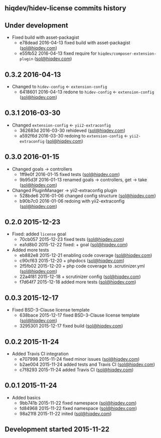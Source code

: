 hiqdev/hidev-license commits history
------------------------------------

## Under development

- Fixed build with asset-packagist
    - e78dead 2016-04-13 fixed build with asset-packagist (sol@hiqdev.com)
    - e55fb52 2016-04-13 fixed require for `hiqdev/composer-extension-plugin` (sol@hiqdev.com)

## 0.3.2 2016-04-13

- Changed to `hidev-config` <- `extension-config`
    - 6418601 2016-04-13 redone to `hidev-config` <- `extension-config` (sol@hiqdev.com)

## 0.3.1 2016-03-30

- Changed `extension-config` <- `yii2-extraconfig`
    - 362683d 2016-03-30 rehideved (sol@hiqdev.com)
    - a592f6d 2016-03-30 redoing to `extension-config` <- `yii2-extraconfig` (sol@hiqdev.com)

## 0.3.0 2016-01-15

- Changed goals -> controllers
    - 1ff9e0f 2016-01-15 fixed tests (sol@hiqdev.com)
    - 9b95d3f 2016-01-13 renamed goals -> controllers, get -> take (sol@hiqdev.com)
- Changed PluginManager -> yii2-extraconfig plugin
    - 528bde6 2016-01-06 changed config structure (sol@hiqdev.com)
    - b90b7c0 2016-01-06 redoing with yii2-extraconfig (sol@hiqdev.com)

## 0.2.0 2015-12-23

- Fixed: added `license` goal
    - 70cb057 2015-12-23 fixed tests (sol@hiqdev.com)
    - ea1d8b0 2015-12-22 fixed: +  goal (sol@hiqdev.com)
- Added more tests
    - eb882e8 2015-12-21 enabling code coverage (sol@hiqdev.com)
    - c90cf63 2015-12-20 + phpdocs (sol@hiqdev.com)
    - 2f5fb02 2015-12-20 + php code coverage to .scrutinizer.yml (sol@hiqdev.com)
    - 22a4f81 2015-12-18 + scrutinizer config (sol@hiqdev.com)
    - f7d64f7 2015-12-18 added more tests (sol@hiqdev.com)

## 0.0.3 2015-12-17

- Fixed BSD-3-Clause license template
    - 638bace 2015-12-17 fixed BSD-3-Clause license template (sol@hiqdev.com)
    - 3295301 2015-12-17 fixed build (sol@hiqdev.com)

## 0.0.2 2015-11-24

- Added Travis CI integration
    - e707998 2015-11-24 fixed minor issues (sol@hiqdev.com)
    - b2ae004 2015-11-24 added tests and Travis CI (sol@hiqdev.com)
    - c7f8293 2015-11-24 added Travis CI (sol@hiqdev.com)

## 0.0.1 2015-11-24

- Added basics
    - 9bb741b 2015-11-22 fixed namespace (sol@hiqdev.com)
    - fd84968 2015-11-22 fixed namespace (sol@hiqdev.com)
    - 98a21f8 2015-11-22 inited (sol@hiqdev.com)

## Development started 2015-11-22

